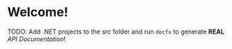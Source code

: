 # Welcome!
TODO: Add .NET projects to the *src* folder and run `docfx` to generate **REAL** *API Documentation*!
